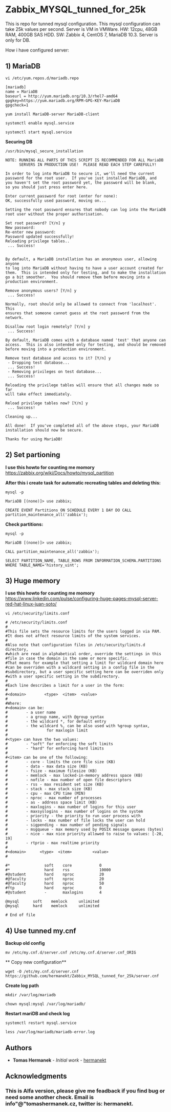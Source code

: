 # Zabbix_MYSQL_tunned_for_25k
This is repo for tunned mysql configuration. This mysql configuration can take 25k values per second. Server is VM in VMWare. HW: 12cpu, 48GB RAM, 400GB SAS HDD. SW: Zabbix 4, CentOS 7, MariaDB 10.3. Server is only for DB.


How i have configured server:
## 1) MariaDB
```
vi /etc/yum.repos.d/mariadb.repo
```
```
[mariadb]
name = MariaDB
baseurl = http://yum.mariadb.org/10.3/rhel7-amd64
gpgkey=https://yum.mariadb.org/RPM-GPG-KEY-MariaDB
gpgcheck=1
```
```
yum install MariaDB-server MariaDB-client
```
```
systemctl enable mysql.service
```
```
systemctl start mysql.service
```
**Securing DB**
```
/usr/bin/mysql_secure_installation
```
```
NOTE: RUNNING ALL PARTS OF THIS SCRIPT IS RECOMMENDED FOR ALL MariaDB
      SERVERS IN PRODUCTION USE!  PLEASE READ EACH STEP CAREFULLY!

In order to log into MariaDB to secure it, we'll need the current
password for the root user.  If you've just installed MariaDB, and
you haven't set the root password yet, the password will be blank,
so you should just press enter here.

Enter current password for root (enter for none):
OK, successfully used password, moving on...

Setting the root password ensures that nobody can log into the MariaDB
root user without the proper authorisation.

Set root password? [Y/n] y
New password:
Re-enter new password:
Password updated successfully!
Reloading privilege tables..
 ... Success!


By default, a MariaDB installation has an anonymous user, allowing anyone
to log into MariaDB without having to have a user account created for
them.  This is intended only for testing, and to make the installation
go a bit smoother.  You should remove them before moving into a
production environment.

Remove anonymous users? [Y/n] y
 ... Success!

Normally, root should only be allowed to connect from 'localhost'.  This
ensures that someone cannot guess at the root password from the network.

Disallow root login remotely? [Y/n] y
 ... Success!

By default, MariaDB comes with a database named 'test' that anyone can
access.  This is also intended only for testing, and should be removed
before moving into a production environment.

Remove test database and access to it? [Y/n] y
 - Dropping test database...
 ... Success!
 - Removing privileges on test database...
 ... Success!

Reloading the privilege tables will ensure that all changes made so far
will take effect immediately.

Reload privilege tables now? [Y/n] y
 ... Success!

Cleaning up...

All done!  If you've completed all of the above steps, your MariaDB
installation should now be secure.

Thanks for using MariaDB!
```
## 2) Set partioning
**I use this howto for counting me momory**
https://zabbix.org/wiki/Docs/howto/mysql_partition

**After this i create task for automatic recreating tables and deleting this:**
```
mysql -p
```
```
MariaDB [(none)]> use zabbix;
```
```
CREATE EVENT Partitions ON SCHEDULE EVERY 1 DAY DO CALL partition_maintenance_all('zabbix');
```

**Check partitions:**
```
mysql -p
```
```
MariaDB [(none)]> use zabbix;
```
```
CALL partition_maintenance_all('zabbix');
```
```
SELECT PARTITION_NAME, TABLE_ROWS FROM INFORMATION_SCHEMA.PARTITIONS WHERE TABLE_NAME='history_uint';
```

## 3) Huge memory
**I use this howto for counting me momory**
https://www.linkedin.com/pulse/configuring-huge-pages-mysql-server-red-hat-linux-juan-soto/
```
vi /etc/security/limits.conf
```
```
# /etc/security/limits.conf
#
#This file sets the resource limits for the users logged in via PAM.
#It does not affect resource limits of the system services.
#
#Also note that configuration files in /etc/security/limits.d directory,
#which are read in alphabetical order, override the settings in this
#file in case the domain is the same or more specific.
#That means for example that setting a limit for wildcard domain here
#can be overriden with a wildcard setting in a config file in the
#subdirectory, but a user specific setting here can be overriden only
#with a user specific setting in the subdirectory.
#
#Each line describes a limit for a user in the form:
#
#<domain>        <type>  <item>  <value>
#
#Where:
#<domain> can be:
#        - a user name
#        - a group name, with @group syntax
#        - the wildcard *, for default entry
#        - the wildcard %, can be also used with %group syntax,
#                 for maxlogin limit
#
#<type> can have the two values:
#        - "soft" for enforcing the soft limits
#        - "hard" for enforcing hard limits
#
#<item> can be one of the following:
#        - core - limits the core file size (KB)
#        - data - max data size (KB)
#        - fsize - maximum filesize (KB)
#        - memlock - max locked-in-memory address space (KB)
#        - nofile - max number of open file descriptors
#        - rss - max resident set size (KB)
#        - stack - max stack size (KB)
#        - cpu - max CPU time (MIN)
#        - nproc - max number of processes
#        - as - address space limit (KB)
#        - maxlogins - max number of logins for this user
#        - maxsyslogins - max number of logins on the system
#        - priority - the priority to run user process with
#        - locks - max number of file locks the user can hold
#        - sigpending - max number of pending signals
#        - msgqueue - max memory used by POSIX message queues (bytes)
#        - nice - max nice priority allowed to raise to values: [-20, 19]
#        - rtprio - max realtime priority
#
#<domain>      <type>  <item>         <value>
#

#*               soft    core            0
#*               hard    rss             10000
#@student        hard    nproc           20
#@faculty        soft    nproc           20
#@faculty        hard    nproc           50
#ftp             hard    nproc           0
#@student        -       maxlogins       4

@mysql      soft    memlock     unlimited
@mysql      hard    memlock     unlimited

# End of file
```

## 4) Use tunned my.cnf
**Backup old config**
```
mv /etc/my.cnf.d/server.cnf /etc/my.cnf.d/server.cnf_ORIG
```
** Copy new configuration**
```
wget -O /etc/my.cnf.d/server.cnf https://github.com/hermanekt/Zabbix_MYSQL_tunned_for_25k/server.cnf
```
**Create log path**
```
mkdir /var/log/mariadb
```
```
chown mysql:mysql /var/log/mariadb/
```
**Restart mariDB and check log**
```
systemctl restart mysql.service
```
```
less /var/log/mariadb/mariadb-error.log
```

## Authors

* **Tomas Hermanek** - *Initial work* - [hermanekt](https://github.com/hermanekt)

## Acknowledgments

### This is Alfa version, please give me feadback if you find bug or need some another check. Email is info"@"tomashermanek.cz, twitter is: hermanekt.
